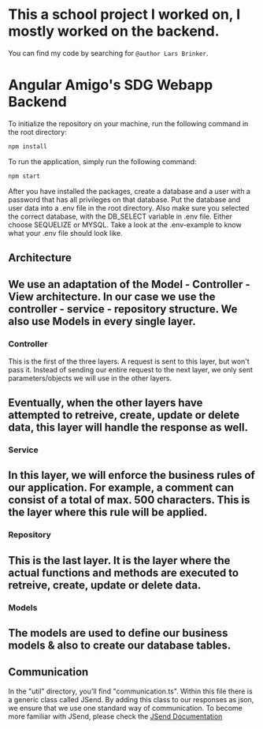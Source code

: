 # This a school project I worked on, I mostly worked on the backend.
You can find my code by searching for ```@author Lars Brinker```.


# Angular Amigo's SDG Webapp Backend

To initialize the repository on your machine, run the following command in the root directory:
```sh
npm install
```

To run the application, simply run the following command:
```sh
npm start
```

After you have installed the packages, create a database and a user with a password that has all privileges on that database. Put the database and user data into a .env file in the root directory.
Also make sure you selected the correct database, with the DB_SELECT variable in .env file. Either choose SEQUELIZE or MYSQL.
Take a look at the .env-example to know what your .env file should look like.

## Architecture

We use an adaptation of the Model - Controller - View architecture. In our case we use the controller - service - repository structure. We also use Models in every single layer.
---

### Controller

This is the first of the three layers. A request is sent to this layer, but won't pass it. Instead of sending our entire request to the next layer, we only sent parameters/objects we will use in the other layers.

Eventually, when the other layers have attempted to retreive, create, update or delete data, this layer will handle the response as well.
---

### Service

In this layer, we will enforce the business rules of our application. For example, a comment can consist of a total of max. 500 characters. This is the layer where this rule will be applied.
---

### Repository

This is the last layer. It is the layer where the actual functions and methods are executed to retreive, create, update or delete data.
---

### Models

The models are used to define our business models & also to create our database tables. 
---

## Communication
In the "util" directory, you'll find "communication.ts". Within this file there is a generic class called JSend. By adding this class to our responses as json, we ensure that we use one standard way of communication. To become more familiar with JSend, please check the [JSend Documentation](https://github.com/omniti-labs/jsend)